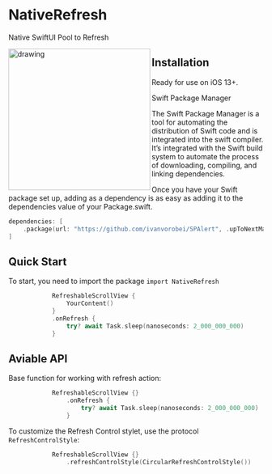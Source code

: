 # NativeRefresh
Native SwiftUI Pool to Refresh

<img align="left" src="https://github.com/Nayzus/NativeRefresh/blob/main/example.gif" alt="drawing" width="280"/>

## Installation

Ready for use on iOS 13+.

Swift Package Manager

The Swift Package Manager is a tool for automating the distribution of Swift code and is integrated into the swift compiler. It’s integrated with the Swift build system to automate the process of downloading, compiling, and linking dependencies.

Once you have your Swift package set up, adding as a dependency is as easy as adding it to the dependencies value of your Package.swift.


```swift
dependencies: [
    .package(url: "https://github.com/ivanvorobei/SPAlert", .upToNextMajor(from: "4.2.0"))
]
```

## Quick Start

To start, you need to import the package `import NativeRefresh`

```swift
            RefreshableScrollView {
                YourContent()
            }
            .onRefresh {
                try? await Task.sleep(nanoseconds: 2_000_000_000)
            }

```

## Aviable API

Base function for working with refresh action:

```swift
            RefreshableScrollView {}
                .onRefresh {
                    try? await Task.sleep(nanoseconds: 2_000_000_000)
                }
```

To customize the Refresh Control stylet, use the protocol  `RefreshControlStyle`:

```swift
            RefreshableScrollView {}
                .refreshControlStyle(CircularRefreshControlStyle())
```

